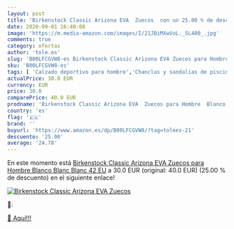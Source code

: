 ```yaml
---
layout: post
title: 'Birkenstock Classic Arizona EVA  Zuecos  con un 25.00 % de descuento'
date: 2020-09-01 16:40:08
image: 'https://m.media-amazon.com/images/I/21JBiMXwVoL._SL400_.jpg'
comments: true
category: ofertas
author: 'tole.es'
slug: 'B00LFCGVW8-es Birkenstock Classic Arizona EVA Zuecos para Hombre Blanco...'
sku: 'B00LFCGVW8-es'
tags: [ 'Calzado deportivo para hombre','Chanclas y sandalias de piscina para hombre','Sandalias de vestir para hombre','Zapatillas y calzado deportivo para hombre','Zapatos','Zapatos para hombre','Zapatos y complementos','zuecos', ]
actualPrice: 30.0 EUR
currency: EUR
price: 30.0
comparePrice: 40.0 EUR
prodname: 'Birkenstock Classic Arizona EVA  Zuecos para Hombre  Blanco  Blanc Blanc   42 EU'
country: 'es'
flag: '🇪🇸'
brand: ''
buyurl: 'https://www.amazon.es/dp/B00LFCGVW8/?tag=tolees-21'
descuento: '25.00'
average: '24.78'
---
```


En este momento está [Birkenstock Classic Arizona EVA  Zuecos para Hombre  Blanco  Blanc Blanc   42 EU](https://www.amazon.es/dp/B00LFCGVW8/?tag=tolees-21) a 30.0 EUR (original: 40.0 EUR) (25.00 %  de descuento) en el siguiente enlace!

[![Birkenstock Classic Arizona EVA  Zuecos ](https://m.media-amazon.com/images/I/21JBiMXwVoL._SL400_.jpg)](https://www.amazon.es/dp/B00LFCGVW8/?tag=tolees-21)

🔎:


[🛒 Aquí!!!](https://www.amazon.es/dp/B00LFCGVW8/?tag=tolees-21)
